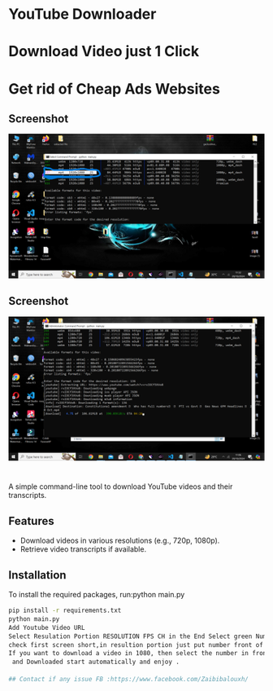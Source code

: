 # YouTube Downloader
# Download Video just 1 Click
# Get rid of Cheap Ads Websites
<h2>Screenshot</h2>
<p align="center">
  <img src="https://github.com/Hassan-LLC/YouTubeDownloader/blob/master/Screenshot%20(52).png" alt="Screenshot (47)" />
</p>



<h2>Screenshot</h2>
<p align="center">
  <img src="https://github.com/Hassan-LLC/YouTubeDownloader/blob/master/Screenshot%20(51).png" alt="Screenshot (47)" />
</p>

#
A simple command-line tool to download YouTube videos and their transcripts.

## Features

- Download videos in various resolutions (e.g., 720p, 1080p).
- Retrieve video transcripts if available.

## Installation

To install the required packages, run:python main.py


```bash
pip install -r requirements.txt
python main.py
Add Youtube Video URL
Select Resulation Portion RESOLUTION FPS CH in the End Select green Number like 123 ,132 
check first screen short,in resultion portion just put number front of mp4  
If you want to download a video in 1080, then select the number in front of 1080. If you want to download in 720p, then select the number in front of 720p.
 and Downloaded start automatically and enjoy .

## Contact if any issue FB :https://www.facebook.com/Zaibibalouxh/